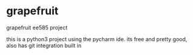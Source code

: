 # grapefruit
grapefruit ee585 project


this is a python3 project using the pycharm ide. its free and pretty good, also has git integration built in
